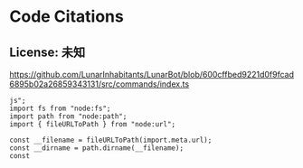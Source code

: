 # Code Citations

## License: 未知
https://github.com/LunarInhabitants/LunarBot/blob/600cffbed9221d0f9fcad6895b02a26859343131/src/commands/index.ts

```
js";
import fs from "node:fs";
import path from "node:path";
import { fileURLToPath } from "node:url";

const __filename = fileURLToPath(import.meta.url);
const __dirname = path.dirname(__filename);
const
```


